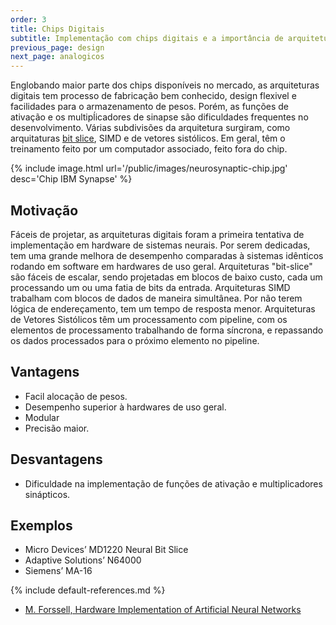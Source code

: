 ```yaml
---
order: 3
title: Chips Digitais
subtitle: Implementação com chips digitais e a importância de arquiteturas SIMD.
previous_page: design
next_page: analogicos 
---
```

Englobando maior parte dos chips disponíveis no mercado, as arquiteturas digitais tem processo de fabricação bem conhecido, design flexivel e facilidades para o armazenamento de pesos.
Porém, as funções de ativação e os multipĺicadores de sinapse são dificuldades frequentes no desenvolvimento.
Várias subdivisões da arquitetura surgiram, como arquitaturas [bit slice](https://en.wikipedia.org/wiki/Bit_slicing), SIMD e de vetores sistólicos.
Em geral, têm o treinamento feito por um computador associado, feito fora do chip.

{% include image.html url='/public/images/neurosynaptic-chip.jpg' desc='Chip IBM Synapse' %}

## Motivação
Fáceis de projetar, as arquiteturas digitais foram a primeira tentativa de implementação em hardware de sistemas neurais.
Por serem dedicadas, tem uma grande melhora de desempenho comparadas à sistemas idênticos rodando em software em hardwares de uso geral.
Arquiteturas "bit-slice" são fáceis de escalar, sendo projetadas em blocos de baixo custo, cada um processando um ou uma fatia de bits da entrada.
Arquiteturas SIMD trabalham com blocos de dados de maneira simultânea. Por não terem lógica de endereçamento, tem um tempo de resposta menor.
Arquiteturas de Vetores Sistólicos têm um processamento com pipeline, com os elementos de processamento trabalhando de forma síncrona, e repassando os dados processados para o próximo elemento no pipeline.

## Vantagens
* Facil alocação de pesos.
* Desempenho superior à hardwares de uso geral.
* Modular
* Precisão maior.

## Desvantagens
* Dificuldade na implementação de funções de ativação e multiplicadores sinápticos.

## Exemplos
* Micro Devices’ MD1220 Neural Bit Slice
* Adaptive Solutions’ N64000
* Siemens’ MA-16

{% include default-references.md %}

* [M. Forssell, Hardware Implementation of Artificial Neural Networks](https://users.ece.cmu.edu/~pgrover/teaching/files/NeuromorphicComputing.pdf)